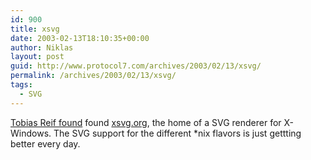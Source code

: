 ```yaml
---
id: 900
title: xsvg
date: 2003-02-13T18:10:35+00:00
author: Niklas
layout: post
guid: http://www.protocol7.com/archives/2003/02/13/xsvg/
permalink: /archives/2003/02/13/xsvg/
tags:
  - SVG
---
```

<div class='microid-494ec90adcb33a1b9db4a264b33f171def447486'>
  <p>
    <a href="http://groups.yahoo.com/group/svg-developers/message/26629">Tobias Reif found</a> found <a href="http://www.xsvg.org/">xsvg.org</a>, the home of a SVG renderer for X-Windows. The SVG support for the different *nix flavors is just gettting better every day.
  </p>
</div>